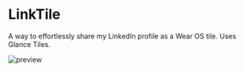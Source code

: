 # LinkTile

A way to effortlessly share my LinkedIn profile as a Wear OS tile. Uses Glance Tiles.  

![preview](https://github.com/ronell1292k/LinkTile/assets/37792939/a6b40fc1-ee89-4200-ae0f-1261350c82cb)  


